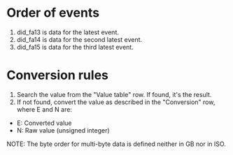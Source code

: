 # Order of events

1. did_fa13 is data for the latest event.
2. did_fa14 is data for the second latest event.
3. did_fa15 is data for the third latest event.


# Conversion rules

1. Search the value from the "Value table" row. If found, it's the result.
2. If not found, convert the value as described in the "Conversion" row, where E and N are:

* E: Converted value
* N: Raw value (unsigned integer)

NOTE: The byte order for multi-byte data is defined neither in GB nor in ISO.
